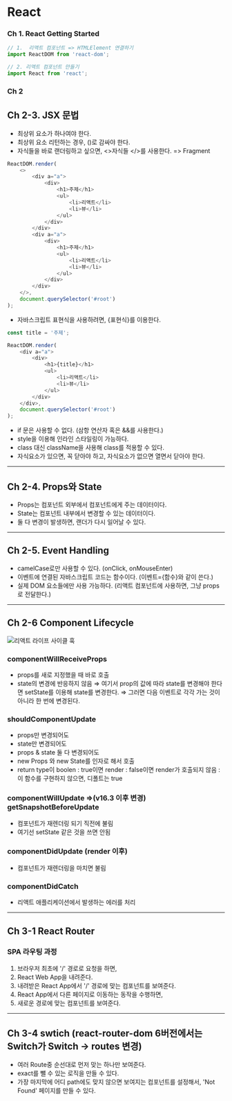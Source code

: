 # React

### Ch 1. React Getting Started

```js
// 1.  리액트 컴포넌트 => HTMLElement 연결하기
import ReactDOM from 'react-dom';

// 2. 리액트 컴포넌트 만들기
import React from 'react';
```

### Ch 2

## Ch 2-3. JSX 문법

-   최상위 요소가 하나여야 한다.
-   최상위 요소 리턴하는 경우, ()로 감싸야 한다.
-   자식들을 바로 랜더링하고 싶으면, <>자식들 </>를 사용한다. => Fragment

```javascript
ReactDOM.render(
    <>
        <div a="a">
            <div>
                <h1>주제</h1>
                <ul>
                    <li>리액트</li>
                    <li>뷰</li>
                </ul>
            </div>
        </div>
        <div a="a">
            <div>
                <h1>주제</h1>
                <ul>
                    <li>리액트</li>
                    <li>뷰</li>
                </ul>
            </div>
        </div>
    </>,
    document.querySelector('#root')
);
```

-   자바스크립트 표현식을 사용하려면, {표현식}를 이용한다.

```javascript
const title = '주제';

ReactDOM.render(
    <div a="a">
        <div>
            <h1>{title}</h1>
            <ul>
                <li>리액트</li>
                <li>뷰</li>
            </ul>
        </div>
    </div>,
    document.querySelector('#root')
);
```

-   if 문은 사용할 수 없다. (삼항 연산자 혹은 &&를 사용한다.)
-   style을 이용해 인라인 스타일링이 가능하다.
-   class 대신 className을 사용해 class를 적용할 수 있다.
-   자식요소가 있으면, 꼭 닫아야 하고, 자식요소가 없으면 열면서 닫아야 한다.

---

## Ch 2-4. Props와 State

-   Props는 컴포넌트 외부에서 컴포넌트에게 주는 데이터이다.
-   State는 컴포넌트 내부에서 변경할 수 있는 데이터이다.
-   둘 다 변경이 발생하면, 랜더가 다시 일어날 수 있다.

---

## Ch 2-5. Event Handling

-   camelCase로만 사용할 수 있다. (onClick, onMouseEnter)
-   이벤트에 연결된 자바스크립트 코드는 함수이다. (이벤트={함수}와 같이 쓴다.)
-   실제 DOM 요소들에만 사용 가능하다. (리액트 컴포넌트에 사용하면, 그냥 props로 전달한다.)

---

## Ch 2-6 Component Lifecycle

![리액트 라이프 사이클 훅](https://velog.velcdn.com/images%2Fprotect-me%2Fpost%2F59348e73-97f8-414e-bea7-d5fbe799024a%2Fimage.png)

### componentWillReceiveProps

-   props를 새로 지정했을 때 바로 호출
-   state의 변경에 반응하지 않음
    ⇒ 여기서 prop의 값에 따라 state를 변경해야 한다면 setState를 이용해 state를 변경한다.
    ⇒ 그러면 다음 이벤트로 각각 가는 것이 아니라 한 번에 변경된다.

### shouldComponentUpdate

-   props만 변경되어도
-   state만 변경되어도
-   props & state 둘 다 변경되어도
-   new Props 와 new State를 인자로 해서 호출
-   return type이 boolen
    : true이면 render
    : false이면 render가 호출되지 않음
    : 이 함수를 구현하지 않으면, 디폴트는 true

### componentWillUpdate =>(v16.3 이후 변경) getSnapshotBeforeUpdate

-   컴포넌트가 재렌더링 되기 직전에 불림
-   여기선 setState 같은 것을 쓰면 안됨

### componentDidUpdate (render 이후)

-   컴포넌트가 재렌더링을 마치면 불림

### componentDidCatch

-   리액트 애플리케이션에서 발생하는 에러를 처리

---

## Ch 3-1 React Router

### SPA 라우팅 과정

1. 브라우저 최초에 '/' 경로로 요청을 하면,
2. React Web App을 내려준다.
3. 내려받은 React App에서 '/' 경로에 맞는 컴포넌트를 보여준다.
4. React App에서 다른 페이지로 이동하는 동작을 수행하면,
5. 새로운 경로에 맞는 컴포넌트를 보여준다.

---

## Ch 3-4 swtich (react-router-dom 6버전에서는 Switch가 Switch -> routes 변경)

-   여러 Route중 순선대로 먼저 맞는 하나만 보여준다.
-   exact를 뺄 수 있는 로직을 만들 수 있다.
-   가장 마지막에 어디 path에도 맞지 않으면 보여지는 컴포넌트를 설정해서, 'Not Found' 페이지를 만들 수 있다.
